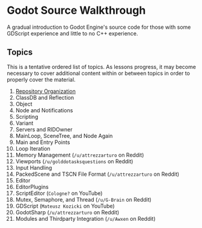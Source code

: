 # Godot Source Walkthrough

A gradual introduction to Godot Engine's source code for those with some GDScript experience and little to no C++ experience.

## Topics

This is a tentative ordered list of topics. As lessons progress, it may become necessary to cover additional content within or between topics in order to properly cover the material.

1. [Repository Organization](repo_organization.md)
1. ClassDB and Reflection
1. Object
1. Node and Notifications
1. Scripting
1. Variant
1. Servers and RIDOwner
1. MainLoop, SceneTree, and Node Again
1. Main and Entry Points
1. Loop Iteration
1. Memory Management (`/u/attrezzarturo` on Reddit)
1. Viewports (`/u/golddotasksquestions` on Reddit)
1. Input Handling
1. PackedScene and TSCN File Format (`/u/attrezzarturo` on Reddit)
1. Editor
1. EditorPlugins
1. ScriptEditor (`Cologne?` on YouTube)
1. Mutex, Semaphore, and Thread (`/u/G-Brain` on Reddit)
1. GDScript (`Mateusz Kozicki` on YouTube)
1. GodotSharp (`/u/attrezzarturo` on Reddit)
1. Modules and Thirdparty Integration (`/u/Awxen` on Reddit)
